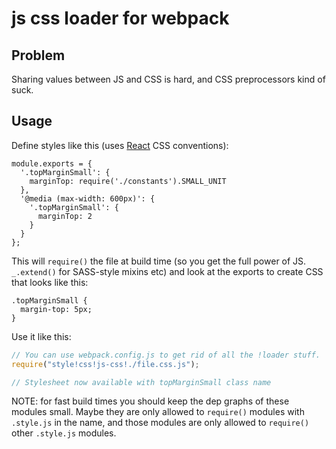 # js css loader for webpack

## Problem

Sharing values between JS and CSS is hard, and CSS preprocessors kind of suck.

## Usage

Define styles like this (uses [React](http://facebook.github.io/react) CSS conventions):

```
module.exports = {
  '.topMarginSmall': {
    marginTop: require('./constants').SMALL_UNIT
  },
  '@media (max-width: 600px)': {
    '.topMarginSmall': {
      marginTop: 2
    }
  }
};
```

This will `require()` the file at build time (so you get the full power of JS. `_.extend()` for SASS-style mixins etc) and look at the exports to create CSS that looks like this:

```
.topMarginSmall {
  margin-top: 5px;
}
```

Use it like this:

``` javascript
// You can use webpack.config.js to get rid of all the !loader stuff.
require("style!css!js-css!./file.css.js");

// Stylesheet now available with topMarginSmall class name
```

NOTE: for fast build times you should keep the dep graphs of these modules small. Maybe they are only allowed to `require()` modules with `.style.js` in the name, and those modules are only allowed to `require()` other `.style.js` modules.
